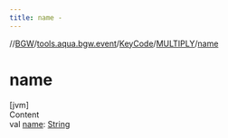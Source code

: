```yaml
---
title: name -
---
```

//[BGW](../../../../index.md)/[tools.aqua.bgw.event](../../index.md)/[KeyCode](../index.md)/[MULTIPLY](index.md)/[name](name.md)



# name  
[jvm]  
Content  
val [name](name.md): [String](https://kotlinlang.org/api/latest/jvm/stdlib/kotlin/-string/index.html)  



